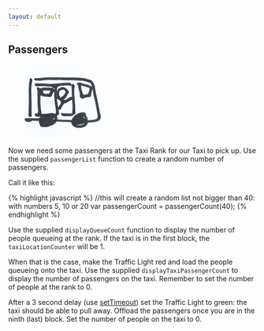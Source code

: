 ```yaml
---
layout: default
---
```


## Passengers

![](/img/passengers.jpg)

Now we need some passengers at the Taxi Rank for our Taxi to pick up. Use the supplied `passengerList` function to create a random number of passengers.

Call it like this:

{% highlight javascript %}
//this will create a random list not bigger than 40: with numbers 5, 10 or 20
var passengerCount = passengerCount(40);
{% endhighlight %}

Use the supplied `displayQueueCount` function to display the number of people queueing at the rank. If the taxi is in the first block, the `taxiLocationCounter` will be 1.

When that is the case, make the Traffic Light red and load the people queueing onto the taxi. Use the supplied `displayTaxiPassengerCount` to display the number of passengers on the taxi. Remember to set the number of people at the rank to 0.

After a 3 second delay (use [setTimeout](https://developer.mozilla.org/de/docs/Web/API/WindowTimers/setTimeout)) set the Traffic Light to green: the taxi should be able to pull away. Offload the passengers once you are in the ninth (last) block. Set the number of people on the taxi to 0.
